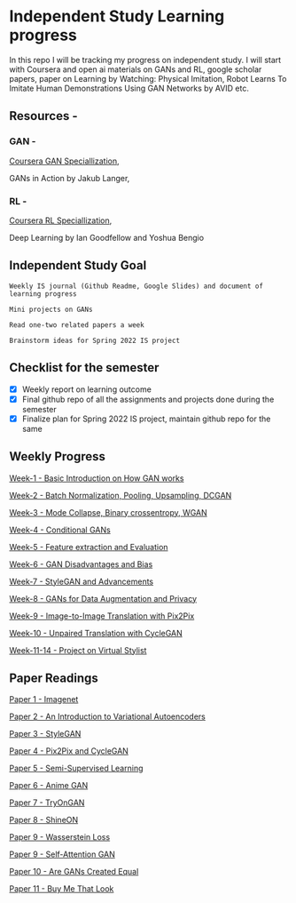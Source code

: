 
# Independent Study Learning progress

In this repo I will be tracking my progress on independent study. I will start with Coursera and open ai materials on GANs and RL, google scholar papers, paper on Learning by Watching: Physical Imitation, Robot Learns To Imitate Human Demonstrations Using GAN Networks by AVID etc.

## Resources -

### GAN -

[Coursera GAN Speciallization](https://www.coursera.org/specializations/generative-adversarial-networks-gans,GANs),

GANs in Action by Jakub Langer,

### RL -

[Coursera RL Speciallization](https://www.coursera.org/specializations/reinforcement-learning),

Deep Learning by Ian Goodfellow and Yoshua Bengio

## Independent Study Goal

    Weekly IS journal (Github Readme, Google Slides) and document of learning progress

    Mini projects on GANs

    Read one-two related papers a week
    
    Brainstorm ideas for Spring 2022 IS project

## Checklist for the semester

- [x] Weekly report on learning outcome
- [x] Final github repo of all the assignments and projects done during the semester
- [x] Finalize plan for Spring 2022 IS project, maintain github repo for the same

## Weekly Progress

[Week-1 - Basic Introduction on How GAN works](readmes/week1.md)

[Week-2 - Batch Normalization, Pooling, Upsampling, DCGAN](readmes/week2.md)

[Week-3 - Mode Collapse, Binary crossentropy, WGAN](readmes/week3.md)

[Week-4 - Conditional GANs](readmes/week4.md)

[Week-5 - Feature extraction and Evaluation](readmes/week5.md)

[Week-6 - GAN Disadvantages and Bias](readmes/week6.md)

[Week-7 - StyleGAN and Advancements](readmes/week7.md)

[Week-8 - GANs for Data Augmentation and Privacy](readmes/week8.md)

[Week-9 - Image-to-Image Translation with Pix2Pix](readmes/week9.md)

[Week-10 - Unpaired Translation with CycleGAN](readmes/week10.md)

[Week-11-14 - Project on Virtual Stylist](readmes/week11-14.md)

## Paper Readings

[Paper 1 - Imagenet](ImageNetSummery.md)

[Paper 2 - An Introduction to Variational Autoencoders](VAE.md)

[Paper 3 - StyleGAN](StyleGAN.md)

[Paper 4 - Pix2Pix and CycleGAN](Pix2Pix.md)

[Paper 5 - Semi-Supervised Learning](SemiSupervisedLearning.md)

[Paper 6 - Anime GAN](AnimeGAN.md)

[Paper 7 - TryOnGAN](TryOnGAN.md)

[Paper 8 - ShineON](ShineON.md)

[Paper 9 - Wasserstein Loss](WassersteinLoss.md)

[Paper 9 - Self-Attention GAN](SelfAttentionGAN.md)

[Paper 10 - Are GANs Created Equal](AreGANsCreatedEqual.md)

[Paper 11 - Buy Me That Look](BuyMeThatLook.md)
